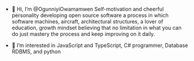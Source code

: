 - 👋 Hi, I’m @OgunniyiOwamamwen Self-motivation and cheerful personality developing open source software a 
process in which software machines, aircraft, architectural structures, a lover of education, growth mindset 
believing that no limitation in what you can do just mastery the process and keep improving on it daily.


- 👀 I’m interested in JavaScript and TypeScript, C# programmer, Database RDBMS, and python
